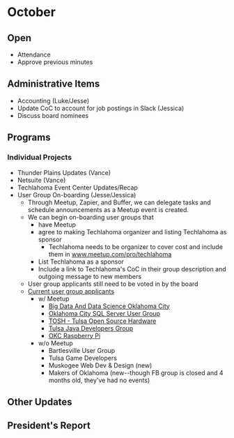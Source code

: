 # October

## Open
* Attendance
* Approve previous minutes

## Administrative Items
* Accounting (Luke/Jesse)
* Update CoC to account for job postings in Slack (Jessica)
* Discuss board nominees

## Programs

### Individual Projects
* Thunder Plains Updates (Vance)
* Netsuite (Vance)
* Techlahoma Event Center Updates/Recap
* User Group On-boarding (Jesse/Jessica)
  * Through Meetup, Zapier, and Buffer, we can delegate tasks and schedule announcements as a Meetup event is created.
  * We can begin on-boarding user groups that 
    * have Meetup
    * agree to making Techlahoma organizer and listing Techlahoma as sponsor
      * Techlahoma needs to be organizer to cover cost and include them in www.meetup.com/pro/techlahoma
    * List Techlahoma as a sponsor
    * Include a link to Techlahoma's CoC in their group description and outgoing message to new members
  * User group applicants still need to be voted in by the board
  * [Current user group applicants](https://github.com/techlahoma/user-groups/issues?q=is%3Aissue+is%3Aopen+label%3A%22User+Group+Application%22)
    * w/ Meetup
      * [Big Data And Data Science Oklahoma City](https://www.meetup.com/Big-Data-in-Oklahoma-City/)
      * [Oklahoma City SQL Server User Group](https://www.meetup.com/OKCSQL/)
      * [TOSH - Tulsa Open Source Hardware](https://www.meetup.com/Tulsa-Open-Source-Hardware-Meetup/)
      * [Tulsa Java Developers Group](https://www.meetup.com/Tulsa-Java-Developers-Group/)
      * [OKC Raspberry Pi](http://www.meetup.com/OKC-Raspberry-Pi-Meetup/)
    * w/o Meetup
      * Bartlesville User Group
      * Tulsa Game Developers
      * Muskogee Web Dev & Design (new)
      * Makers of Oklahoma (new--though FB group is closed and 4 months old, they've had no events)

## Other Updates


## President's Report 
